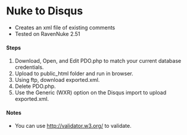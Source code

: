 Nuke to Disqus
==============

* Creates an xml file of existing comments
* Tested on RavenNuke 2.51

#### Steps
1. Download, Open, and Edit PDO.php to match your current database credentials.
2. Upload to public_html folder and run in browser.
3. Using ftp, download exported.xml.
4. Delete PDO.php.
5. Use the Generic (WXR) option on the Disqus import to upload exported.xml.

#### Notes
*  You can use http://validator.w3.org/ to validate.